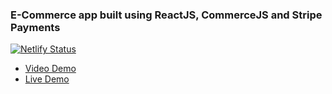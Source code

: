 ### E-Commerce app built using ReactJS, CommerceJS and Stripe Payments
[![Netlify Status](https://api.netlify.com/api/v1/badges/ea785a96-c619-41a1-bdc7-08041328baa2/deploy-status)](https://app.netlify.com/sites/ecommerce-store-react/deploys)
- [Video Demo](https://www.youtube.com/watch?v=5vdRJeWkwzg)
- [Live Demo](http://ecommerce-store-react.netlify.app) 
